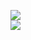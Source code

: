 [![](https://img.shields.io/badge/Made%20With-Github%20Spray-lightgrey.svg?style=for-the-badge&logo=github)](https://github.com/Annihil/github-spray#1434)  
[![](https://i.imgur.com/2DrTn0Z.gif)](https://github.com/Annihil/github-spray)